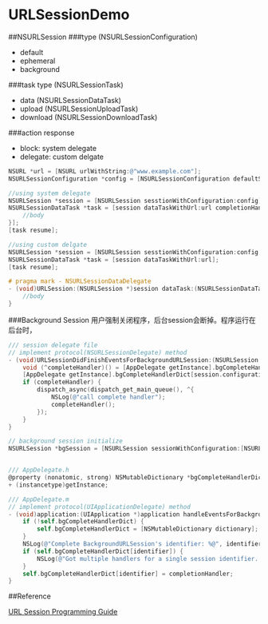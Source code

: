# URLSessionDemo

##NSURLSession
###type (NSURLSessionConfiguration)
- default
- ephemeral
- background

###task type (NSURLSessionTask)
- data (NSURLSessionDataTask)
- upload (NSURLSessionUploadTask)
- download (NSURLSessionDownloadTask)

###action response
- block: system delegate
- delegate: custom delgate


```objective-c
NSURL *url = [NSURL urlWithString:@"www.example.com"];
NSURLSessionConfiguration *config = [NSURLSessionConfiguration defaultSessionConfiguration];

//using system delegate
NSURLSession *session = [NSURLSession sesstionWithConfiguration:config];
NSURLSessionDataTask *task = [session dataTaskWithUrl:url completionHandler:^(NSData *data, NSURLResponse *response, NSError *error) {
	//body
}];
[task resume];

//using custom delgate
NSURLSession *session = [NSURLSession sesstionWithConfiguration:config delegate:self delegateQueue:nil];
NSURLSessionDataTask *task = [session dataTaskWithUrl:url];
[task resume];

# pragma mark - NSURLSessionDataDelegate
- (void)URLSession:(NSURLSession *)session dataTask:(NSURLSessionDataTask *)dataTask didReceiveResponse:(NSURLResponse *)response completionHandler:(void (^)(NSURLSessionResponseDisposition disposition))completionHandler { 
	//body
}

```

###Background Session
用户强制关闭程序，后台session会断掉。程序运行在后台时，

```objective-c
/// session delegate file
// implement protocol(NSURLSessionDelegate) method
- (void)URLSessionDidFinishEventsForBackgroundURLSession:(NSURLSession *)session {
    void (^completeHandler)() = [AppDelegate getInstance].bgCompleteHandlerDict[session.configuration.identifier];
    [AppDelegate getInstance].bgCompleteHandlerDict[session.configuration.identifier] = nil;
    if (completeHandler) {
        dispatch_async(dispatch_get_main_queue(), ^{
            NSLog(@"call complete handler");
            completeHandler();
        });
    }
}

// background session initialize
NSURLSession *bgSession = [NSURLSession sessionWithConfiguration:[NSURLSessionConfiguration backgroundSessionConfigurationWithIdentifier:@"bgSession"] delegate:self delegateQueue:nil];


/// AppDelegate.h
@property (nonatomic, strong) NSMutableDictionary *bgCompleteHandlerDict;
+ (instancetype)getInstance;

/// AppDelegate.m
// implement protocol(UIApplicationDelegate) method
- (void)application:(UIApplication *)application handleEventsForBackgroundURLSession:(NSString *)identifier completionHandler:(void (^)())completionHandler {
    if (!self.bgCompleteHandlerDict) {
        self.bgCompleteHandlerDict = [NSMutableDictionary dictionary];
    }
    NSLog(@"Complete BackgroundURLSession's identifier: %@", identifier);
    if (self.bgCompleteHandlerDict[identifier]) {
        NSLog(@"Got multiple handlers for a single session identifier.  This should not happen. ");
    }
    self.bgCompleteHandlerDict[identifier] = completionHandler;
}

```

##Reference

[URL Session Programming Guide](https://developer.apple.com/library/ios/documentation/Cocoa/Conceptual/URLLoadingSystem/Articles/UsingNSURLSession.html#//apple_ref/doc/uid/TP40013509-SW1)
